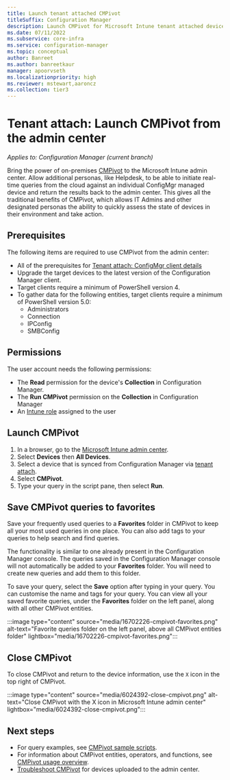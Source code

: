 ```yaml
---
title: Launch tenant attached CMPivot
titleSuffix: Configuration Manager
description: Launch CMPivot for Microsoft Intune tenant attached devices.
ms.date: 07/11/2022
ms.subservice: core-infra
ms.service: configuration-manager
ms.topic: conceptual
author: Banreet
ms.author: banreetkaur
manager: apoorvseth
ms.localizationpriority: high
ms.reviewer: mstewart,aaroncz 
ms.collection: tier3
---
```


# Tenant attach: Launch CMPivot from the admin center

*Applies to: Configuration Manager (current branch)* 

<!--6024392-->
Bring the power of on-premises [CMPivot](../core/servers/manage/cmpivot.md) to the Microsoft Intune admin center. Allow additional personas, like Helpdesk, to be able to initiate real-time queries from the cloud against an individual ConfigMgr managed device and return the results back to the admin center. This gives all the traditional benefits of CMPivot, which allows IT Admins and other designated personas the ability to quickly assess the state of devices in their environment and take action.

## Prerequisites

The following items are required to use CMPivot from the admin center:

- All of the prerequisites for [Tenant attach: ConfigMgr client details](client-details.md)
- Upgrade the target devices to the latest version of the Configuration Manager client.  
- Target clients require a minimum of PowerShell version 4.
- To gather data for the following entities, target clients require a minimum of PowerShell version 5.0:  
  - Administrators
  - Connection
  - IPConfig
  - SMBConfig

## Permissions

The user account needs the following permissions:

- The **Read** permission for the device's **Collection** in Configuration Manager.
- The **Run CMPivot** permission on the **Collection** in Configuration Manager
- An [Intune role](../../intune/fundamentals/role-based-access-control.md) assigned to the user <!--7980141-->


## Launch CMPivot

1. In a browser, go to the [Microsoft Intune admin center](https://go.microsoft.com/fwlink/?linkid=2109431).
1. Select **Devices** then **All Devices**.
1. Select a device that is synced from Configuration Manager via [tenant attach](device-sync-actions.md).
1. Select **CMPivot**.
1. Type your query in the script pane, then select **Run**.

## Save CMPivot queries to favorites
Save your frequently used queries to a **Favorites** folder in CMPivot to keep all your most used queries in one place. You can also add tags to your queries to help search and find queries. 

The functionality is similar to one already present in the Configuration Manager console. The queries saved in the Configuration Manager console will not automatically be added to your **Favorites** folder. You will need to create new queries and add them to this folder.

To save your query, select the **Save** option after typing in your query. You can customise the name and tags for your query. 
You can view all your saved favorite queries, under the **Favorites** folder on the left panel, along with all other CMPivot entities.

:::image type="content" source="media/16702226-cmpivot-favorites.png" alt-text="Favorite queries folder on the left panel, above all CMPivot entities folder" lightbox="media/16702226-cmpivot-favorites.png":::

## Close CMPivot

To close CMPivot and return to the device information, use the `X` icon in the top right of CMPivot.

:::image type="content" source="media/6024392-close-cmpivot.png" alt-text="Close CMPivot with the X icon in Microsoft Intune admin center" lightbox="media/6024392-close-cmpivot.png":::

## Next steps

- For query examples, see [CMPivot sample scripts](cmpivot-samples-attached.md).
- For information about CMPivot entities, operators, and functions, see [CMPivot usage overview](cmpivot-overview-attached.md).
- [Troubleshoot CMPivot](troubleshoot-cmpivot.md) for devices uploaded to the admin center.
